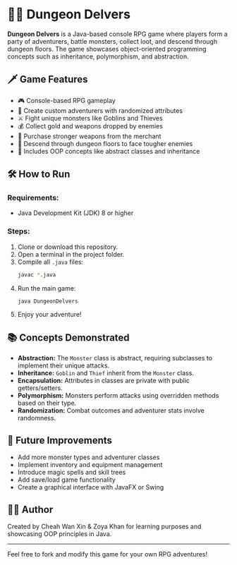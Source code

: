 # 🧙‍♂️ Dungeon Delvers

**Dungeon Delvers** is a Java-based console RPG game where players form a party of adventurers, battle monsters, collect loot, and descend through dungeon floors. The game showcases object-oriented programming concepts such as inheritance, polymorphism, and abstraction.

## 🗡️ Game Features

- 🎮 Console-based RPG gameplay
- 🧝 Create custom adventurers with randomized attributes
- ⚔️ Fight unique monsters like Goblins and Thieves
- 💰 Collect gold and weapons dropped by enemies
- 🛒 Purchase stronger weapons from the merchant
- 🧭 Descend through dungeon floors to face tougher enemies
- 🧠 Includes OOP concepts like abstract classes and inheritance

## 🛠️ How to Run

### Requirements:
- Java Development Kit (JDK) 8 or higher

### Steps:
1. Clone or download this repository.
2. Open a terminal in the project folder.
3. Compile all `.java` files:
   ```bash
   javac *.java
   ```
4. Run the main game:
   ```bash
   java DungeonDelvers
   ```
5. Enjoy your adventure!

## 📚 Concepts Demonstrated

- **Abstraction:** The `Monster` class is abstract, requiring subclasses to implement their unique attacks.
- **Inheritance:** `Goblin` and `Thief` inherit from the `Monster` class.
- **Encapsulation:** Attributes in classes are private with public getters/setters.
- **Polymorphism:** Monsters perform attacks using overridden methods based on their type.
- **Randomization:** Combat outcomes and adventurer stats involve randomness.

## 🧩 Future Improvements

- Add more monster types and adventurer classes
- Implement inventory and equipment management
- Introduce magic spells and skill trees
- Add save/load game functionality
- Create a graphical interface with JavaFX or Swing

## 👨‍💻 Author

Created by Cheah Wan Xin & Zoya Khan
for learning purposes and showcasing OOP principles in Java.

---

Feel free to fork and modify this game for your own RPG adventures!

